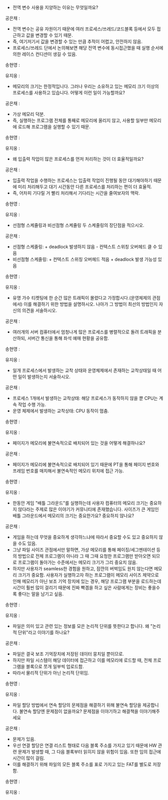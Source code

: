 - 전역 변수 사용을 지양하는 이유는 무엇일까요?

공은채 :

- 전역 변수는 공유 자원이기 때문에 여러 프로세스/쓰레드/코드블록 등에서 모두 접근하고 값을 변경할 수 있기 때문.
- 즉, 여기저기서 값을 변경할 수 있는 만큼 추적이 어렵고, 안전하지 않음.
- 프로세스/쓰레드 단에서 논의해보면 해당 전역 변수에 동시접근했을 때 실행 순서에 의한 레이스 컨디션이 생길 수 있음.

송현영 :

유지웅 :

- 메모리의 크기는 한정적입니다. 그러나 우리는 소유하고 있는 메모리 크기 이상의 프로세스를 사용하고 있습니다. 어떻게 이런 일이 가능할까요?

공은채 :

- 가상 메모리 덕분.
- 즉, 실행하는 프로그램 전체를 통째로 메모리에 올리지 않고, 사용할 일부만 메모리에 로드해 프로그램을 실행할 수 있기 때문.

송현영 :

유지웅 :

- 왜 입출력 작업이 많은 프로세스를 먼저 처리하는 것이 더 효율적일까요?

공은채 :

- 입출력 작업을 수행하는 프로세스는 입출력 작업이 진행될 동안 대기해야하기 때문에 미리 처리해두고 대기 시간동안 다른 프로세스를 처리하는 편이 더 효율적.
- 즉, 어차피 기다릴 거 빨리 처리해서 기다리는 시간을 줄여보자의 맥락.

송현영 :

유지웅 :

- 선점형 스케쥴링과 비선점형 스케쥴링 두 스케줄링의 장단점을 적으시오.

공은채 :

- 선점형 스케줄링: + deadlock 발생하지 않음 - 컨텍스트 스위칭 오버헤드 클 수 있음
- 비선점형 스케줄링: + 컨텍스트 스위칭 오버헤드 적음 + deadlock 발생 가능성 있음

송현영 :

유지웅 :

- 유명 가수 티켓팅에 한 순간 많은 트래픽이 몰렸다고 가정합시다.(운영체제의 관점에서) 이를 해결하기 위한 방법을 설명하시오. 나아가 그 방법이 최선의 방법인지 자신의 의견을 서술하시오.

공은채 :

- 여러개의 서버 컴퓨터에서 엄청나게 많은 프로세스를 병렬적으로 돌려 트래픽을 분산하되, 서버간 통신을 통해 좌석 예매 현황을 공유함.

송현영 :

유지웅 :

- 일개 프로세스에서 발생하는 교착 상태와 운영체제에서 존재하는 교착상태일 때 어떤 일이 발생하는지 서술하시오.

공은채 :

- 프로세스 1개에서 발생하는 교착상태: 해당 프로세스가 동작하지 않을 뿐 CPU는 계속 작업 수행 가능.
- 운영 체제에서 발생하는 교착상태: CPU 동작이 멈춤.

송현영 :

유지웅 :

- 페이지가 메모리에 불연속적으로 배치되어 있는 것을 어떻게 해결하나요?

공은채 :

- 페이지가 메모리에 불연속적으로 배치되어 있기 때문에 PT을 통해 페이지 번호와 프레임 번호를 매치해서 불연속적인 메모리 위치에 접근 가능.

송현영 :

유지웅 :

- 한동안 게임 "배틀 그라운드"를 실행하는데 사용자 컴퓨터의 메모리 크기는 중요하지 않다라는 주제로 많은 이야기가 커뮤니티에 존재했습니다.
  사이즈가 큰 게임인 배틀 그라운드에서 메모리의 크기는 중요한가요? 중요하지 않나요?

공은채 :

- 게임을 하는데 무엇을 중요하게 생각하느냐에 따라서 중요할 수도 있고 중요하지 않을 수도 있음.
- 그냥 파일 사이즈 관점에서만 말하면, 가상 메모리를 통해 페이징/세그멘테이션 등의 방법으로 전체 프로그램이 아니라 그 때 그때 요청한 프로그램만 받아오면 되므로 프로그램이 돌아가는 수준에서는 메모리 크기가 그리 중요치 않음.
- 하지만 사용자가 seamless한 경험을 원하고, 잠깐의 버벅임도 원치 않는다면 메모리 크기가 중요함. 사용자가 실행하고자 하는 프로그램이 메모리 사이즈 제약으로 인해 메모리가 아닌 보조 기억 장치에 있는 경우, 해당 프로그램 부분을 로드하는데 시간이 훨씬 많이 걸리기 때문에 진짜 빡겜을 하고 싶은 사람에게는 장비는 좋을수록 좋다는 말을 남기고 싶음.

송현영 :

유지웅 :

- 파일은 의미 있고 관련 있는 정보를 모은 논리적 단위를 뜻한다고 합니다. 왜 "논리적 단위"라고 이야기를 하나요?

공은채 :

- 파일은 결국 보조 기억장치에 저장된 데이터 뭉치일 뿐이므로.
- 하지만 파일 시스템이 해당 데이터에 접근하고 이를 메모리에 로드할 때, 전체 프로그램을 블록으로 쪼개 일부씩 업로드함.
- 따라서 물리적 단위가 아닌 논리적 단위임.

송현영 :

유지웅 :

- 파일 할당 방법에서 연속 할당의 문제점을 해결하기 위해 불연속 할당을 제공합니다. 불연속 할당엔 문제점이 없을까요? 문제점을 이야기하고 해결책을 이야기해주세요

공은채 :

- 문제가 있음.
- 우선 연결 할당은 연결 리스트 형태로 다음 블록 주소를 가지고 있기 때문에 HW 관련 문제가 발생할 때, 그 다음 블록부터 읽히지 않을 위험이 있음. 또한 임의 접근에 시간이 많이 걸림.
- 이를 해결하기 위해 파일의 모든 블록 주소를 표로 가지고 있는 FAT를 별도로 저장함.

송현영 :

유지웅 :
